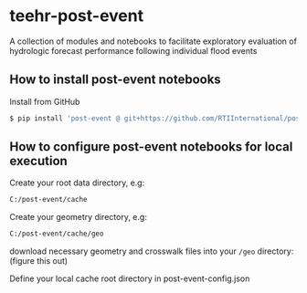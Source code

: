 # teehr-post-event
A collection of modules and notebooks to facilitate exploratory evaluation of hydrologic forecast performance following individual flood events

## How to install post-event notebooks

Install from GitHub
```bash
$ pip install 'post-event @ git+https://github.com/RTIInternational/post-event@[BRANCH_TAG]'
```

## How to configure post-event notebooks for local execution

Create your root data directory, e.g:
```bash
C:/post-event/cache
```
Create your geometry directory, e.g:
```bash
C:/post-event/cache/geo
```
download necessary geometry and crosswalk files into your ```/geo``` directory: (figure this out)

Define your local cache root directory in post-event-config.json
